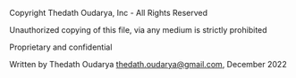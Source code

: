 Copyright Thedath Oudarya, Inc - All Rights Reserved

Unauthorized copying of this file, via any medium is strictly prohibited

Proprietary and confidential

Written by Thedath Oudarya thedath.oudarya@gmail.com, December 2022
